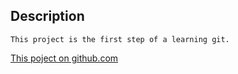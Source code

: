 

##	Description


	This project is the first step of a learning git.


[This poject on github.com](https://github.com/begun74/sa.it-academy.by/tree/m-sa2-08-19/Biahun_Uladzimir/02.Git.local)

